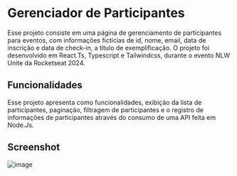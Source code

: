 # Gerenciador de Participantes
<p>Esse projeto consiste em uma página de gerenciamento de participantes para eventos, com informações fictícias de id, nome, email, data de inscrição e data de check-in, a título de exemplificação. O projeto foi desenvolvido em React.Ts, Typescript e Tailwindcss, durante o evento NLW Unite da Rocketseat 2024.</p>


## Funcionalidades
Esse projeto apresenta como funcionalidades, exibição da lista de participantes, paginação, filtragem de participantes e o registro de informações de participantes através do consumo de uma API feita em Node.Js.

## Screenshot
![image](https://github.com/nicolasfreitas-dev/gerenciador-de-participantes/assets/145572554/9de4253a-a6f3-41a0-892c-b3d0d88e55ee)

